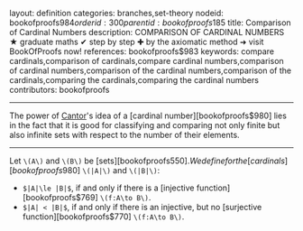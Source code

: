 layout: definition
categories: branches,set-theory
nodeid: bookofproofs$984
orderid: 300
parentid: bookofproofs$185
title: Comparison of Cardinal Numbers
description: COMPARISON OF CARDINAL NUMBERS ★ graduate maths ✔ step by step ✚ by the axiomatic method ➜ visit BookOfProofs now!
references: bookofproofs$983
keywords: compare cardinals,comparison of cardinals,compare cardinal numbers,comparison of cardinal numbers,comparison of the cardinal numbers,comparison of the cardinals,comparing the cardinals,comparing the cardinal numbers
contributors: bookofproofs

---
The power of <a href="https://mathshistory.st-andrews.ac.uk/Biographies/Cantor/">Cantor</a>'s idea of a [cardinal number][bookofproofs$980] lies in the fact that it is good for classifying and comparing not only finite but also infinite sets with respect to the number of their elements.

---

Let `\(A\)` and `\(B\)` be [sets][bookofproofs$550]. We define for the [cardinals][bookofproofs$980] `\(|A|\)` and `\(|B|\)`:

* `$|A|\le |B|$`, if and only if there is a [injective function][bookofproofs$769] `\(f:A\to B\)`. 
* `$|A| < |B|$`, if and only if there is an injective, but no [surjective function][bookofproofs$770] `\(f:A\to B\)`.

